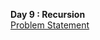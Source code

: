 <b> Day 9 : Recursion</b>
<br>
<a href="https://www.hackerrank.com/challenges/30-recursion/problem">Problem Statement</a>
